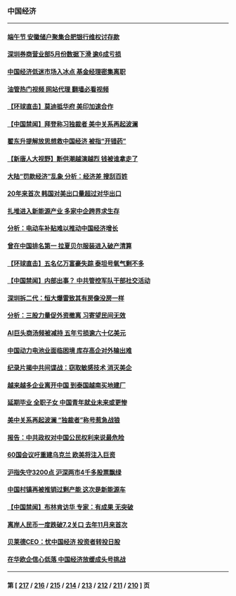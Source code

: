 ### 中国经济
---
#### [端午节 安徽储户聚集合肥银行维权讨存款](../../pages/ncid283/n14021481.md?06240045) 
#### [深圳券商营业部5月份数据下滑 逾6成亏损](../../pages/ncid283/n14021442.md?06240045) 
#### [中国经济低迷市场入冰点 基金经理密集离职](../../pages/ncid283/n14021435.md?06240045) 
#### [油管热门视频 网站代理 翻墙必看视频](http://138.2.39.72:81/youtube.html?epic-marker?06240045)
#### [【环球直击】莫迪抵华府 美印加速合作](../../pages/ncid283/n14021122.md?06240045) 
#### [【中国禁闻】拜登称习独裁者 美中关系再起波澜](../../pages/ncid283/n14021115.md?06240045) 
#### [翟东升提解放思想救中国经济 被指“开错药”](../../pages/ncid283/n14021213.md?06240045) 
#### [【新唐人大视野】断供潮越演越烈 钱被谁拿走了](../../pages/ncid283/n14021057.md?06240045) 
#### [大陆“罚款经济”乱象 分析：经济差 搜刮百姓](../../pages/ncid283/n14021061.md?06240045) 
#### [20年来首次 韩国对美出口量超过对华出口](../../pages/ncid283/n14020999.md?06240045) 
#### [扎堆进入新能源产业 多家中企跨界求生存](../../pages/ncid283/n14020897.md?06240045) 
#### [分析：电动车补贴难以推动中国经济增长](../../pages/ncid283/n14020863.md?06240045) 
#### [曾在中国排名第一 拉夏贝尔服装进入破产清算](../../pages/ncid283/n14020914.md?06240045) 
#### [【环球直击】五名亿万富豪失踪 泰坦号氧气剩不多](../../pages/ncid283/n14020634.md?06240045) 
#### [【中国禁闻】内部出事？ 中共管控军队干部社交活动](../../pages/ncid283/n14020630.md?06240045) 
#### [深圳拆二代：恒大爆雷致其有房像没房一样](../../pages/ncid283/n14020847.md?06240045) 
#### [分析：三股力量促外资撤离 习寄望民间无效](../../pages/ncid283/n14020052.md?06240045) 
#### [AI巨头商汤频被减持 五年亏损逾六十亿美元](../../pages/ncid283/n14020747.md?06240045) 
#### [中国动力电池业面临困境 库存高企对外输出难](../../pages/ncid283/n14020182.md?06240045) 
#### [纪录片揭中共间谍战：窃取敏感技术 消灭美企](../../pages/ncid283/n14020544.md?06240045) 
#### [越来越多企业离开中国 到泰国越南买地建厂](../../pages/ncid283/n14020536.md?06240045) 
#### [延期毕业 全职子女 中国青年就业未来或更惨](../../pages/ncid283/n14020185.md?06240045) 
#### [美中关系再起波澜 “独裁者”称号惹急战狼](../../pages/ncid283/n14020509.md?06240045) 
#### [报告：中共政权对中国公民权利来说最危险](../../pages/ncid283/n14020484.md?06240045) 
#### [60国会议吁重建乌克兰 欧美将注入巨资](../../pages/ncid283/n14020395.md?06240045) 
#### [沪指失守3200点 沪深两市4千多股票飘绿](../../pages/ncid283/n14020275.md?06240045) 
#### [中国村镇再被推销过剩产能 这次是新能源车](../../pages/ncid283/n14020186.md?06240045) 
#### [【中国禁闻】布林肯访华 专家：有成果 无突破](../../pages/ncid283/n14019778.md?06240045) 
#### [离岸人民币一度跌破7.2关口 去年11月来首次](../../pages/ncid283/n14020140.md?06240045) 
#### [贝莱德CEO：忧中国经济 投资者转投日股](../../pages/ncid283/n14019859.md?06240045) 
#### [在华欧企信心低落 中国经济放缓成头号挑战](../../pages/ncid283/n14019974.md?06240045) 

---
#### 第 [ [217](./217.md?06240045) / [216](./216.md?06240045) / [215](./215.md?06240045) / [214](./214.md?06240045) / [213](./213.md?06240045) / [212](./212.md?06240045) / [211](./211.md?06240045) / [210](./210.md?06240045) ] 页
